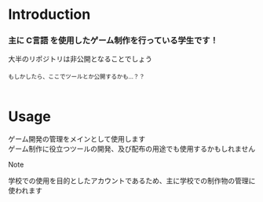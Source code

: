# Introduction
### 主に C言語 を使用したゲーム制作を行っている学生です！<br>
大半のリポジトリは非公開となることでしょう<br><br>
<sub>もしかしたら、ここでツールとか公開するかも...？？</sub><br>
<br>

# Usage
ゲーム開発の管理をメインとして使用します<br>
ゲーム制作に役立つツールの開発、及び配布の用途でも使用するかもしれません<br>

> [!NOTE]
> 学校での使用を目的としたアカウントであるため、主に学校での制作物の管理に使われます
